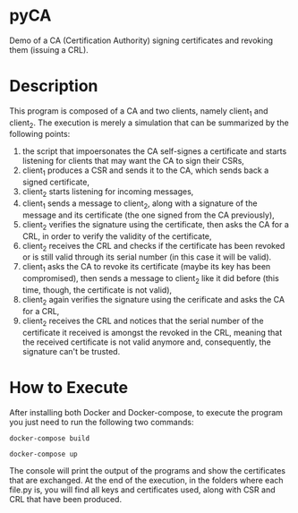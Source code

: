 # pyCA
Demo of a CA (Certification Authority) signing certificates and revoking them (issuing a CRL).

# Description 
This program is composed of a CA and two clients, namely client<sub>1</sub> and client<sub>2</sub>. The execution is merely a simulation that can be summarized by the following points:

1) the script that impoersonates the CA self-signes a certificate and starts listening for clients that may want the CA to sign their CSRs,
2) client<sub>1</sub> produces a CSR and sends it to the CA, which sends back a signed certificate,
3) client<sub>2</sub> starts listening for incoming messages,
4) client<sub>1</sub> sends a message to client<sub>2</sub>, along with a signature of the message and its certificate (the one signed from the CA previously),
5) client<sub>2</sub> verifies the signature using the certificate, then asks the CA for a CRL, in order to verify the validity of the certificate,
6) client<sub>2</sub> receives the CRL and checks if the certificate has been revoked or is still valid through its serial number (in this case it will be valid).
7) client<sub>1</sub> asks the CA to revoke its certificate (maybe its key has been compromised), then sends a message to client<sub>2</sub> like it did before (this time, though, the certificate is not valid),
8) client<sub>2</sub> again verifies the signature using the cerificate and asks the CA for a CRL,
9) client<sub>2</sub> receives the CRL and notices that the serial number of the certificate it received is amongst the revoked in the CRL, meaning that the received certificate is not valid anymore and, consequently, the signature can't be trusted.

 
# How to Execute

After installing both Docker and Docker-compose, to execute the program you just need to run the following two commands:

```shell
docker-compose build
```

```shell
docker-compose up
```

The console will print the output of the programs and show the certificates that are exchanged. At the end of the execution, in the folders where each file.py is, you will find all keys and certificates used, along with CSR and CRL that have been produced.
